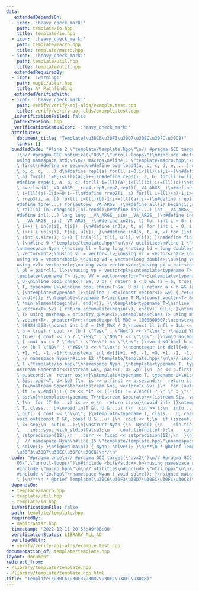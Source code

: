 ```yaml
---
data:
  _extendedDependsOn:
  - icon: ':heavy_check_mark:'
    path: template/io.hpp
    title: template/io.hpp
  - icon: ':heavy_check_mark:'
    path: template/macro.hpp
    title: template/macro.hpp
  - icon: ':heavy_check_mark:'
    path: template/util.hpp
    title: template/util.hpp
  _extendedRequiredBy:
  - icon: ':warning:'
    path: magic/astar.hpp
    title: A* Pathfinding
  _extendedVerifiedWith:
  - icon: ':heavy_check_mark:'
    path: verify/verify-aoj-alds/example.test.cpp
    title: verify/verify-aoj-alds/example.test.cpp
  _isVerificationFailed: false
  _pathExtension: hpp
  _verificationStatusIcon: ':heavy_check_mark:'
  attributes:
    document_title: "Template(\u30C6\u30F3\u30D7\u30EC\u30FC\u30C8)"
    links: []
  bundledCode: "#line 2 \"template/template.hpp\"\n// #pragma GCC target(\"avx2\"\
    )\n// #pragma GCC optimize(\"O3\",\"unroll-loops\")\n#include <bits/stdc++.h>\n\
    using namespace std;\n\n// macros\n#line 1 \"template/macro.hpp\"\n#define fi\
    \ first\n#define se second\n#define overload4(a, b, c, d, e, ...) e\n#define overload3(a,\
    \ b, c, d, ...) d\n#define rep1(a) for(ll i=0;i<(ll)(a);i++)\n#define rep2(i,\
    \ a) for(ll i=0;i<(ll)(a);i++)\n#define rep3(i, a, b) for(ll i=(ll)(a);i<(ll)(b);i++)\n\
    #define rep4(i, a, b, c) for(ll i=(ll)(a);i<(ll)(b);i+=(ll)(c))\n#define rep(...)\
    \ overload4(__VA_ARGS__,rep4,rep3,rep2,rep1)(__VA_ARGS__)\n#define rrep1(a) for(ll\
    \ i=(ll)(a)-1;i>=0;i--)\n#define rrep2(i, a) for(ll i=(ll)(a)-1;i>=0;i--)\n#define\
    \ rrep3(i, a, b) for(ll i=(ll)(b)-1;i>=(ll)(a);i--)\n#define rrep(...) overload3(__VA_ARGS__,rrep3,rrep2,rrep1)(__VA_ARGS__)\n\
    #define fore(...) for(auto&&__VA_ARGS__)\n#define all(i) begin(i),end(i)\n#define\
    \ rall(n) (n).rbegin(),(n).rend()\n#define ini(...) int __VA_ARGS__;in(__VA_ARGS__)\n\
    #define inl(...) long long __VA_ARGS__;in(__VA_ARGS__)\n#define ins(...) string\
    \ __VA_ARGS__;in(__VA_ARGS__)\n#define in2(s, t) for (int i = 0; i < (int)s.size();\
    \ i++) { in(s[i], t[i]); }\n#define in3(s, t, u) for (int i = 0; i < (int)s.size();\
    \ i++) { in(s[i], t[i], u[i]); }\n#define in4(s, t, u, v) for (int i = 0; i <\
    \ (int)s.size(); i++) { in(s[i], t[i], u[i], v[i]); }\n#define fin(...) { out(__VA_ARGS__);return;\
    \ }\n#line 9 \"template/template.hpp\"\n\n// utilities\n#line 1 \"template/util.hpp\"\
    \nnamespace Nyan {\nusing ll = long long;\nusing ld = long double;\nusing vi =\
    \ vector<int>;\nusing vl = vector<ll>;\nusing vc = vector<char>;\nusing vs = vector<string>;\n\
    using vb = vector<bool>;\nusing vd = vector<long double>;\nusing vvi= vector<vi>;\n\
    using vvl= vector<vl>;\nusing vvc= vector<vc>;\nusing pi = pair<int, int>;\nusing\
    \ pl = pair<ll, ll>;\nusing vp = vector<pl>;\ntemplate<typename T> using V = vector<T>;\n\
    template<typename T> using VV = vector<vector<T>>;\ntemplate<typename T, typename\
    \ U>\ninline bool chmax(T &a, U b) { return a < b && (a = b, true); }\ntemplate<typename\
    \ T, typename U>\ninline bool chmin(T &a, U b) { return a > b && (a = b, true);\
    \ }\ntemplate<typename T>\ninline T Max(const vector<T> &v) { return *max_element(begin(v),\
    \ end(v)); }\ntemplate<typename T>\ninline T Min(const vector<T> &v) { return\
    \ *min_element(begin(v), end(v)); }\ntemplate<typename T>\ninline long long Sum(const\
    \ vector<T> &v) { return accumulate(begin(v), end(v), 0LL); }\ntemplate<class\
    \ T> using maxheap = priority_queue<T>;\ntemplate<class T> using minheap = priority_queue<T,\
    \ vector<T>, greater<T>>;\nconstexpr ll MOD = 1000000007;\nconstexpr ll mod =\
    \ 998244353;\nconst int inf = INT_MAX / 2;\nconst ll infl = 1LL << 60;\nvoid Yes(bool\
    \ b = true) { cout << (b ? \"Yes\" : \"No\") << \"\\n\"; }\nvoid YES(bool b =\
    \ true) { cout << (b ? \"YES\" : \"NO\") << \"\\n\"; }\nvoid No(bool b = true)\
    \ { cout << (b ? \"No\" : \"Yes\") << \"\\n\"; }\nvoid NO(bool b = true) { cout\
    \ << (b ? \"NO\" : \"YES\") << \"\\n\"; }\nconstexpr int dx[]{+0, +1, +0, -1,\
    \ +1, +1, -1, -1};\nconstexpr int dy[]{+1, +0, -1, +0, +1, -1, -1, +1};\n\n} \
    \ // namespace Nyan\n#line 12 \"template/template.hpp\"\n\n// input/output\n#line\
    \ 1 \"template/io.hpp\"\nnamespace Nyan {\ntemplate<typename T, typename U>\n\
    ostream &operator<<(ostream &os, pair<T, U> &p) {\n  os << p.first << \" \" <<\
    \ p.second;\n  return os;\n}\ntemplate<typename T, typename U>\nistream &operator>>(istream\
    \ &is, pair<T, U> &p) {\n  is >> p.first >> p.second;\n  return is;\n}\ntemplate<typename\
    \ T>\nostream &operator<<(ostream &os, vector<T> &v) {\n  for (auto it = v.begin();\
    \ it != v.end();) { os << *it << ((++it) != v.end() ? \" \" : \"\"); }\n  return\
    \ os;\n}\ntemplate<typename T>\nistream &operator>>(istream &is, vector<T> &v)\
    \ {\n  for (T &e : v) is >> e;\n  return is;\n}\nvoid in() {}\ntemplate<class\
    \ T, class... U>\nvoid in(T &t, U &...u) {\n  cin >> t;\n  in(u...);\n}\nvoid\
    \ out() { cout << \"\\n\"; }\ntemplate<typename T, class... U, char sep = ' '>\n\
    void out(const T &t, const U &...u) {\n  cout << t;\n  if (sizeof...(u)) cout\
    \ << sep;\n  out(u...);\n}\nstruct Nyan {\n  Nyan() {\n    cin.tie(nullptr);\n\
    \    ios::sync_with_stdio(false);\n    cout.tie(nullptr);\n    cout << fixed <<\
    \ setprecision(12);\n    cerr << fixed << setprecision(12);\n  }\n} nyan;\n\n\
    }  // namespace Nyan\n#line 15 \"template/template.hpp\"\nnamespace Nyan { void\
    \ solve(); }\nsigned main() { Nyan::solve(); }\n/**\n * @brief Template(\u30C6\
    \u30F3\u30D7\u30EC\u30FC\u30C8)\n*/\n"
  code: "#pragma once\n// #pragma GCC target(\"avx2\")\n// #pragma GCC optimize(\"\
    O3\",\"unroll-loops\")\n#include <bits/stdc++.h>\nusing namespace std;\n\n// macros\n\
    #include \"macro.hpp\"\n\n// utilities\n#include \"util.hpp\"\n\n// input/output\n\
    #include \"io.hpp\"\nnamespace Nyan { void solve(); }\nsigned main() { Nyan::solve();\
    \ }\n/**\n * @brief Template(\u30C6\u30F3\u30D7\u30EC\u30FC\u30C8)\n*/"
  dependsOn:
  - template/macro.hpp
  - template/util.hpp
  - template/io.hpp
  isVerificationFile: false
  path: template/template.hpp
  requiredBy:
  - magic/astar.hpp
  timestamp: '2022-12-11 20:53:49+08:00'
  verificationStatus: LIBRARY_ALL_AC
  verifiedWith:
  - verify/verify-aoj-alds/example.test.cpp
documentation_of: template/template.hpp
layout: document
redirect_from:
- /library/template/template.hpp
- /library/template/template.hpp.html
title: "Template(\u30C6\u30F3\u30D7\u30EC\u30FC\u30C8)"
---
```

